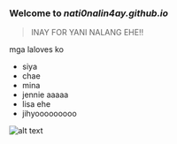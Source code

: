 ### Welcome to *nati0nalin4ay.github.io* 
> INAY FOR YANI NALANG EHE!!

mga laloves ko
- siya
- chae
- mina
- jennie aaaaa
- lisa ehe
- jihyooooooooo

![alt text](https://3.bp.blogspot.com/-blz_AnkGINw/WoeVlHk0RpI/AAAAAAACKAE/uvPiyPis91oe0n0Y0s-WLbR47_QV4QbfwCLcBGAs/s1600/mina.jpg)
